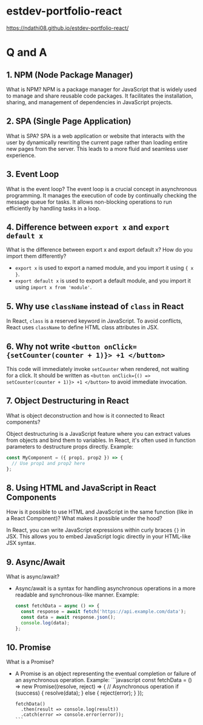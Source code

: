 # estdev-portfolio-react
https://ndathi08.github.io/estdev-portfolio-react/
# Q and A

## 1. NPM (Node Package Manager)
What is NPM?
NPM is a package manager for JavaScript that is widely used to manage and share reusable code packages. It facilitates the installation, sharing, and management of dependencies in JavaScript projects.

## 2. SPA (Single Page Application)
What is SPA?
SPA is a web application or website that interacts with the user by dynamically rewriting the current page rather than loading entire new pages from the server. This leads to a more fluid and seamless user experience.

## 3. Event Loop
What is the event loop?
The event loop is a crucial concept in asynchronous programming. It manages the execution of code by continually checking the message queue for tasks. It allows non-blocking operations to run efficiently by handling tasks in a loop.

## 4. Difference between `export x` and `export default x`
What is the difference between export x and export default x? How do you import them differently?
- `export x` is used to export a named module, and you import it using `{ x }`.
- `export default x` is used to export a default module, and you import it using `import x from 'module'`.

## 5. Why use `className` instead of `class` in React
In React, `class` is a reserved keyword in JavaScript. To avoid conflicts, React uses `className` to define HTML class attributes in JSX.

## 6. Why not write `<button onClick={setCounter(counter + 1)}> +1 </button>`
This code will immediately invoke `setCounter` when rendered, not waiting for a click. It should be written as `<button onClick={() => setCounter(counter + 1)}> +1 </button>` to avoid immediate invocation.

## 7. Object Destructuring in React
What is object deconstruction and how is it connected to React components?

Object destructuring is a JavaScript feature where you can extract values from objects and bind them to variables. In React, it's often used in function parameters to destructure props directly. Example:
```jsx
const MyComponent = ({ prop1, prop2 }) => {
  // Use prop1 and prop2 here
};
```
## 8. Using HTML and JavaScript in React Components
How is it possible to use HTML and JavaScript in the same function (like in a React Component)? What makes it possible under the hood?

In React, you can write JavaScript expressions within curly braces `{}` in JSX. This allows you to embed JavaScript logic directly in your HTML-like JSX syntax.

## 9. Async/Await
What is async/await?

- Async/await is a syntax for handling asynchronous operations in a more readable and synchronous-like manner. Example:
     ```javascript
     const fetchData = async () => {
       const response = await fetch('https://api.example.com/data');
       const data = await response.json();
       console.log(data);
     };
     ```
## 10. Promise
What is a Promise?

- A Promise is an object representing the eventual completion or failure of an asynchronous operation. Example:
      ```javascript
      const fetchData = () => new Promise((resolve, reject) => {
        // Asynchronous operation
        if (success) {
          resolve(data);
        } else {
          reject(error);
        }
      });

      fetchData()
        .then(result => console.log(result))
        .catch(error => console.error(error));
      ```